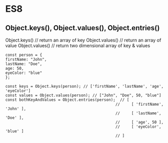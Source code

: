 # ES8

## Object.keys(), Object.values(), Object.entries()  

Object.keys() // return an array of key
Object.values() // return an array of value
Object.values() // return two dimensional array of key & values
    
    const person = {
    firstName: "John",
    lastName: "Doe",
    age: 50,
    eyeColor: "blue"
    };

    const keys = Object.keys(person); // ['firstName', 'lastName', 'age', 'eyeColor']
    const values = Object.values(person); // ["John", "Doe", 50, "blue"]
    const bothKeyAndValues = Object.entries(person);  // [
                                                    //     [ 'firstName', 'John' ],
                                                    //     [ 'lastName', 'Doe' ],
                                                    //     [ 'age', 50 ],
                                                    //     [ 'eyeColor', 'blue' ]
                                                    // ]